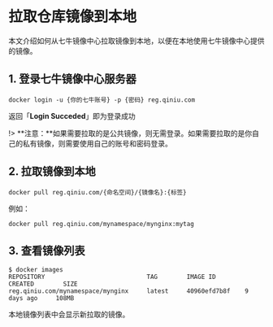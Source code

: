# 拉取仓库镜像到本地

本文介绍如何从七牛镜像中心拉取镜像到本地，以便在本地使用七牛镜像中心提供的镜像。


## 1. 登录七牛镜像中心服务器

```
docker login -u {你的七牛账号} -p {密码} reg.qiniu.com
```
返回「**Login Succeded**」即为登录成功

!> **注意：**如果需要拉取的是公共镜像，则无需登录。如果需要拉取的是你自己的私有镜像，则需要使用自己的账号和密码登录。

## 2. 拉取镜像到本地

```
docker pull reg.qiniu.com/{命名空间}/{镜像名}:{标签}
```
例如：

```
docker pull reg.qiniu.com/mynamespace/mynginx:mytag
```

## 3. 查看镜像列表

```
$ docker images
REPOSITORY                            TAG        IMAGE ID        CREATED        SIZE
reg.qiniu.com/mynamespace/mynginx     latest     40960efd7b8f    9 days ago     108MB
```
本地镜像列表中会显示新拉取的镜像。
